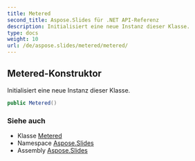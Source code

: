 ```yaml
---
title: Metered
second_title: Aspose.Slides für .NET API-Referenz
description: Initialisiert eine neue Instanz dieser Klasse.
type: docs
weight: 10
url: /de/aspose.slides/metered/metered/
---
```


## Metered-Konstruktor

Initialisiert eine neue Instanz dieser Klasse.

```csharp
public Metered()
```

### Siehe auch

* Klasse [Metered](../../metered)
* Namespace [Aspose.Slides](../../metered)
* Assembly [Aspose.Slides](../../../)

<!-- DO NOT EDIT: generiert von xmldocmd für Aspose.Slides.dll -->